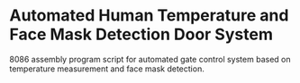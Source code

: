 # Automated Human Temperature and Face Mask Detection Door System
8086 assembly program script for automated gate control system based on temperature measurement and face mask detection.
